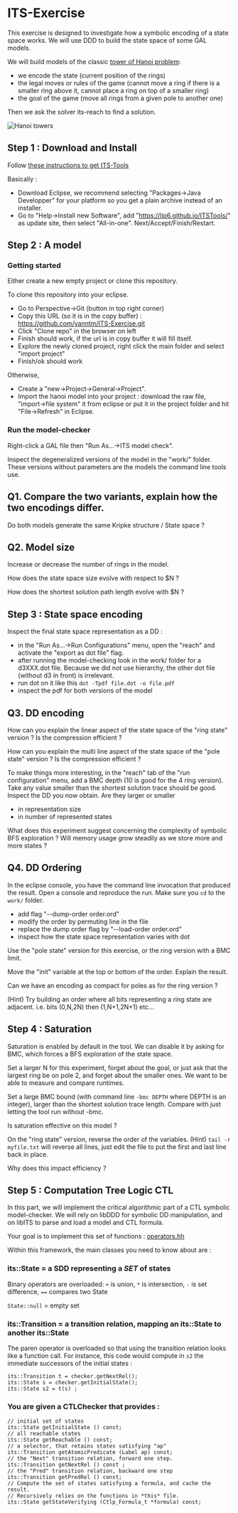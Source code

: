 # ITS-Exercise

This exercise is designed to investigate how a symbolic encoding of a state space works.
We will use DDD to build the state space of some GAL models.

We will build models of the classic [tower of Hanoi problem](https://en.wikipedia.org/wiki/Tower_of_Hanoi): 
* we encode the state (current position of the rings)
* the legal moves or rules of the game (cannot move a ring if there is a smaller ring above it, cannot place a ring on top of a smaller ring)
* the goal of the game (move all rings from a given pole to another one)

Then we ask the solver its-reach to find a solution.

![Hanoi towers](https://upload.wikimedia.org/wikipedia/commons/thumb/8/8d/Iterative_algorithm_solving_a_6_disks_Tower_of_Hanoi.gif/220px-Iterative_algorithm_solving_a_6_disks_Tower_of_Hanoi.gif) 


## Step 1 : Download and Install

Follow [these instructions to get ITS-Tools](https://lip6.github.io/ITSTools-web/eclipsestart.html)

Basically :
* Download Eclipse, we recommend selecting "Packages->Java Developper" for your platform so you get a plain archive instead of an installer.
* Go to "Help->Install new Software", add "https://lip6.github.io/ITSTools/" as update site, then select "All-in-one". Next/Accept/Finish/Restart.

## Step 2 : A model

### Getting started
Either create a new empty project or clone this repository.

To clone this repository into your eclipse.
* Go to Perspective->Git (button in top right corner)
* Copy this URL (so it is in the copy buffer) : https://github.com/yanntm/ITS-Exercise.git
* Click "Clone repo" in the browser on left
* Finish should work, if the url is in copy buffer it will fill itself.
* Explore the newly cloned project, right click the main folder and select "import project"
* Finish/ok should work

Otherwise,
* Create a "new->Project->General->Project".
* Import the hanoi model into your project :  download the raw file, "import->file system" it from eclipse or put it in the project folder and hit "File->Refresh" in Eclipse.

### Run the model-checker

Right-click a GAL file then "Run As...->ITS model check".

Inspect the degeneralized versions of the model in the "work/" folder. 
These versions without parameters are the models the command line tools use.

## Q1. Compare the two variants, explain how the two encodings differ.

Do both models generate the same Kripke structure / State space ?

## Q2. Model size

Increase or decrease the number of rings in the model.

How does the state space size evolve with respect to $N ?

How does the shortest solution path length evolve with $N ?

## Step 3 : State space encoding

Inspect the final state space representation as a DD : 
 * in the "Run As...->Run Configurations" menu, open the "reach" and activate the "export as dot file" flag.
 * after running the model-checking look in the work/ folder for a d3XXX.dot file. Because we did not use hierarchy, the other dot file (without d3 in front) is irrelevant.
 * run dot on it like this `dot -Tpdf file.dot -o file.pdf`
 * inspect the pdf for both versions of the model

## Q3. DD encoding

How can you explain the linear aspect of the state space of the "ring state" version ?
Is the compression efficient ?

How can you explain the multi line aspect of the state space of the "pole state" version ?
Is the compression efficient ?

To make things more interesting, in the "reach" tab of the "run configuration" menu, add a BMC depth (10 is good for the 4 ring version). Take any value smaller than the shortest solution trace should be good. Inspect the DD you now obtain. 
Are they larger or smaller
* in representation size
* in number of represented states

What does this experiment suggest concerning the complexity of symbolic BFS exploration ?
Will memory usage grow steadily as we store more and more states ?

## Q4. DD Ordering

In the eclipse console, you have the command line invocation that produced the result. Open a console and reproduce the run. Make sure you `cd` to the `work/` folder.
 * add flag "--dump-order order.ord"
 * modify the order by permuting line in the file
 * replace the dump order flag by "--load-order order.ord"
 * inspect how the state space representation varies with dot
 
Use the "pole state" version for this exercise, or the ring version with a BMC limit.

Move the "init" variable at the top or bottom of the order. Explain the result.

Can we have an encoding as compact for poles as for the ring version ?

(Hint) Try building an order where all bits representing a ring state are adjacent. i.e. bits (0,N,2N) then (1,N+1,2N+1) etc...
 
## Step 4 : Saturation

Saturation is enabled by default in the tool. 
We can disable it by asking for BMC, which forces a BFS exploration of the state space.

Set a larger N for this experiment, forget about the goal, or just ask that the largest ring be on pole 2, and forget about the smaller ones. We want to be able to measure and compare runtimes.

Set a large BMC bound (with command line `-bmc DEPTH` where DEPTH is an integer), larger than the shortest solution trace length.
Compare with just letting the tool run without -bmc.

Is saturation effective on this model ?

On the "ring state" version, reverse the order of the variables. 
(Hint) `tail -r myfile.txt` will reverse all lines, just edit the file to put the first and last line back in place.

Why does this impact efficiency ?
  
## Step 5 : Computation Tree Logic CTL

In this part, we will implement the critical algorithmic part of a CTL symbolic model-checker.
We will rely on libDDD for symbolic DD manipulation, and on libITS to parse and load a model and CTL formula.

Your goal is to implement this set of functions : [operators.hh](https://github.com/lip6/ITS-CTL/blob/master/src/mc/operators.hh)

Within this framework, the main classes you need to know about are :

### its::State = a SDD representing a *SET* of states

Binary operators are overloaded: `+` is union, `*` is intersection, `-` is set difference, `==` compares two State

`State::null` = empty set

### its::Transition = a transition relation, mapping an its::State to another its::State

The paren operator is overloaded so that using the transition relation looks like a function call. 
For instance, this code would compute in `s2` the immediate successors of the initial states : 
```
its::Transition t = checker.getNextRel(); 
its::State s = checker.getInitialState(); 
its::State s2 = t(s) ;
```

### You are given a CTLChecker that provides :

```
// initial set of states
its::State getInitialState () const;
// all reachable states
its::State getReachable () const;
// a selector, that retains states satisfying "ap"
its::Transition getAtomicPredicate (Label ap) const;
// the "Next" transition relation, forward one step.
its::Transition getNextRel () const ;
// the "Pred" transition relation, backward one step
its::Transition getPredRel () const;
// Compute the set of states satisfying a formula, and cache the result.
// Recursively relies on the functions in *this* file.
its::State getStateVerifying (Ctlp_Formula_t *formula) const;
```








